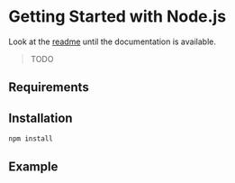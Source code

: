 # Getting Started with Node.js

Look at the [readme](https://github.com/iotaledger/iota.rs/blob/dev/bindings/nodejs/README.md) until the documentation is available.

> TODO

## Requirements

## Installation

```bash
npm install 
```

## Example

```javascript

```
